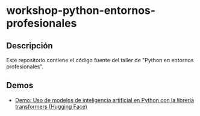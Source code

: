 # workshop-python-entornos-profesionales

## Descripción

Este repositorio contiene el código fuente del taller de "Python en entornos profesionales".

## Demos

- [Demo: Uso de modelos de inteligencia artificial en Python con la librería transformers (Hugging Face)](https://github.com/VASS-University/workshop-python-entornos-profesionales/blob/sergio-demo/demo_modelos_inteligencia_artificial_con_HuggingFace.ipynb)

